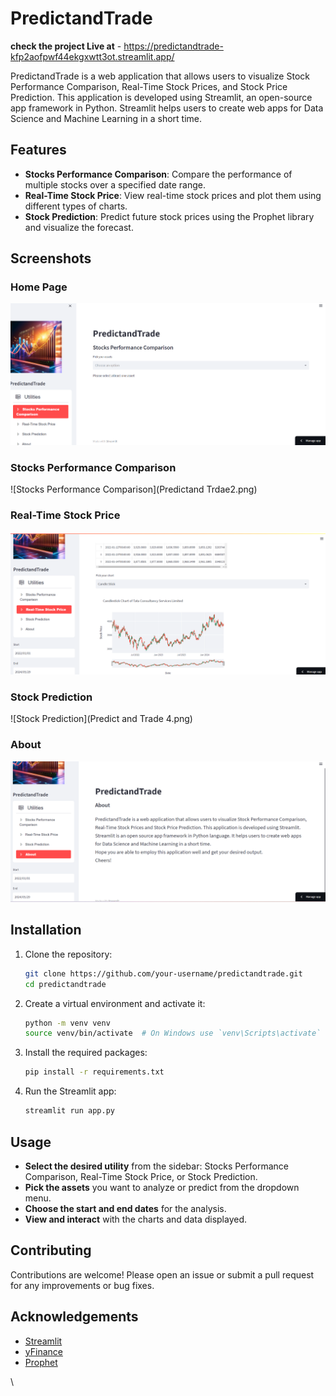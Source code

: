 # PredictandTrade

<b>check the project Live at</b> -  https://predictandtrade-kfp2aofpwf44ekgxwtt3ot.streamlit.app/

PredictandTrade is a web application that allows users to visualize Stock Performance Comparison, Real-Time Stock Prices, and Stock Price Prediction. This application is developed using Streamlit, an open-source app framework in Python. Streamlit helps users to create web apps for Data Science and Machine Learning in a short time.

## Features

- **Stocks Performance Comparison**: Compare the performance of multiple stocks over a specified date range.
- **Real-Time Stock Price**: View real-time stock prices and plot them using different types of charts.
- **Stock Prediction**: Predict future stock prices using the Prophet library and visualize the forecast.

## Screenshots

### Home Page
![Home Page](PredictandTrade1.png)

### Stocks Performance Comparison
![Stocks Performance Comparison](Predictand Trdae2.png)

### Real-Time Stock Price
![Real-Time Stock Price](PredictandTrade3.png)

### Stock Prediction
![Stock Prediction](Predict and Trade 4.png)

### About
![About](PredictandTrade5.png)

## Installation

1. Clone the repository:

    ```bash
    git clone https://github.com/your-username/predictandtrade.git
    cd predictandtrade
    ```

2. Create a virtual environment and activate it:

    ```bash
    python -m venv venv
    source venv/bin/activate  # On Windows use `venv\Scripts\activate`
    ```

3. Install the required packages:

    ```bash
    pip install -r requirements.txt
    ```

4. Run the Streamlit app:

    ```bash
    streamlit run app.py
    ```

## Usage

- **Select the desired utility** from the sidebar: Stocks Performance Comparison, Real-Time Stock Price, or Stock Prediction.
- **Pick the assets** you want to analyze or predict from the dropdown menu.
- **Choose the start and end dates** for the analysis.
- **View and interact** with the charts and data displayed.

## Contributing

Contributions are welcome! Please open an issue or submit a pull request for any improvements or bug fixes.



## Acknowledgements

- [Streamlit](https://streamlit.io/)
- [yFinance](https://pypi.org/project/yfinance/)
- [Prophet](https://facebook.github.io/prophet/)

\


